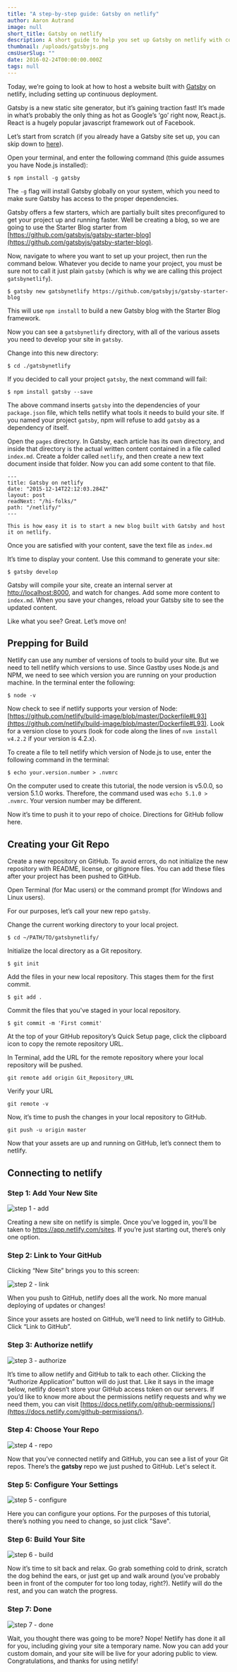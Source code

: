 ```yaml
---
title: "A step-by-step guide: Gatsby on netlify"
author: Aaron Autrand
image: null
short_title: Gatsby on netlify
description: A short guide to help you set up Gatsby on netlify with continuous deployment.
thumbnail: /uploads/gatsbyjs.png
cmsUserSlug: ""
date: 2016-02-24T00:00:00.000Z
tags: null
---
```


Today, we’re going to look at how to host a website built with [Gatsby](https://github.com/gatsbyjs/gatsby) on netlify, including setting up continuous deployment.

Gatsby is a new static site generator, but it’s gaining traction fast! It’s made in what’s probably the only thing as hot as Google’s ‘go’ right now, React.js. React is a hugely popular javascript framework out of Facebook.

<!-- excerpt -->

Let’s start from scratch (if you already have a Gatsby site set up, you can skip down to [here](#netlifystart)).

Open your terminal, and enter the following command (this guide assumes you have Node.js installed):

```
$ npm install -g gatsby
```

The `-g` flag will install Gatsby globally on your system, which you need to make sure Gatsby has access to the proper dependencies.

Gatsby offers a few starters, which are partially built sites preconfigured to get your project up and running faster. Well be creating a blog, so we are going to use the Starter Blog starter from [https://github.com/gatsbyjs/gatsby-starter-blog](https://github.com/gatsbyjs/gatsby-starter-blog).

Now, navigate to where you want to set up your project, then run the command below. Whatever you decide to name your project, you must be sure not to call it just plain `gatsby` (which is why we are calling this project `gatsbynetlify`).

```
$ gatsby new gatsbynetlify https://github.com/gatsbyjs/gatsby-starter-blog

```
This will use `npm install` to build a new Gatsby blog with the Starter Blog framework.

Now you can see a `gatsbynetlify` directory, with all of the various assets you need to develop your site in `gatsby`.

Change into this new directory:

```
$ cd ./gatsbynetlify
```

 If you decided to call your project `gatsby`, the next command will fail:

```
$ npm install gatsby --save
```

The above command inserts `gatsby` into the dependencies of your `package.json` file, which tells netlify what tools it needs to build your site. If you named your project `gatsby`, npm will refuse to add `gatsby` as a dependency of itself.

Open the `pages` directory. In Gatsby, each article has its own directory, and inside that directory is the actual written content contained in a file called `index.md`. Create a folder called `netlify`, and then create a new text document inside that folder. Now you can add some content to that file.

```
---
title: Gatsby on netlify
date: "2015-12-14T22:12:03.284Z"
layout: post
readNext: "/hi-folks/"
path: "/netlify/"
---

This is how easy it is to start a new blog built with Gatsby and host it on netlify.
```

Once you are satisfied with your content, save the text file as `index.md`

It’s time to display your content. Use this command to generate your site:

```
$ gatsby develop
```

Gatsby will compile your site, create an internal server at [http://localhost:8000](http://localhost:8000), and watch for changes. Add some more content to `index.md`. When you save your changes, reload your Gatsby site to see the updated content.

Like what you see? Great. Let’s move on!

## Prepping for Build

Netlify can use any number of versions of tools to build your site. But we need to tell netlify which versions to use. Since Gastby uses Node.js and NPM, we need to see which version you are running on your production machine. In the terminal enter the following:

```
$ node -v
```

Now check to see if netlify supports your version of Node: [https://github.com/netlify/build-image/blob/master/Dockerfile#L93](https://github.com/netlify/build-image/blob/master/Dockerfile#L93). Look for a version close to yours (look for code along the lines of `nvm install v4.2.2` if your version is 4.2.x).

To create a file to tell netlify which version of Node.js to use, enter the following command in the terminal:

```
$ echo your.version.number > .nvmrc
```

On the computer used to create this tutorial, the node version is v5.0.0, so version 5.1.0 works. Therefore, the command used was `echo 5.1.0 > .nvmrc`. Your version number may be different.

Now it’s time to push it to your repo of choice. Directions for GitHub follow here.

## Creating your Git Repo

Create a new repository on GitHub. To avoid errors, do not initialize the new repository with README, license, or gitignore files. You can add these files after your project has been pushed to GitHub.

Open Terminal (for Mac users) or the command prompt (for Windows and Linux users).

For our purposes, let’s call your new repo `gatsby`.

Change the current working directory to your local project.

```
$ cd ~/PATH/TO/gatsbynetlify/
```

Initialize the local directory as a Git repository.

```
$ git init
```

Add the files in your new local repository. This stages them for the first commit.

```
$ git add .
```

Commit the files that you've staged in your local repository.

```
$ git commit -m 'First commit'
```

At the top of your GitHub repository’s Quick Setup page, click the clipboard icon to copy the remote repository URL.

In Terminal, add the URL for the remote repository where your local repository will be pushed.

```
git remote add origin Git_Repository_URL
```

Verify your URL

```
git remote -v
```

Now, it’s time to push the changes in your local repository to GitHub.

```
git push -u origin master
```

Now that your assets are up and running on GitHub, let’s connect them to netlify.

<a id="netlifystart"></a>

## Connecting to netlify

### Step 1: Add Your New Site

![step 1 - add](https://cloud.githubusercontent.com/assets/6520639/9803638/717820a6-57d9-11e5-838f-d2a732eb0a41.png)

Creating a new site on netlify is simple. Once you’ve logged in, you'll be taken to https://app.netlify.com/sites. If you’re just starting out, there’s only one option.

### Step 2: Link to Your GitHub

Clicking “New Site” brings you to this screen:

![step 2 - link](https://cloud.githubusercontent.com/assets/6520639/9803637/7176ac8a-57d9-11e5-9b09-f43dc772a4f9.png)

When you push to GitHub, netlify does all the work. No more manual deploying of updates or changes!

Since your assets are hosted on GitHub, we’ll need to link netlify to GitHub. Click “Link to GitHub”.

### Step 3: Authorize netlify

![step 3 - authorize](https://cloud.githubusercontent.com/assets/6520639/9803635/71760370-57d9-11e5-8bdb-850aa176a22c.png)

It’s time to allow netlify and GitHub to talk to each other. Clicking the “Authorize Application” button will do just that. Like it says in the image below, netlify doesn’t store your GitHub access token on our servers. If you’d like to know more about the permissions netlify requests and why we need them, you can visit [https://docs.netlify.com/github-permissions/](https://docs.netlify.com/github-permissions/).

### Step 4: Choose Your Repo

![step 4 - repo](https://raw.githubusercontent.com/munkymack/netlify-assets/master/Step4Gatsby.png)

Now that you’ve connected netlify and GitHub, you can see a list of your Git repos. There’s the **gatsby** repo we just pushed to GitHub. Let's select it.

### Step 5: Configure Your Settings

![step 5 - configure](https://raw.githubusercontent.com/munkymack/netlify-assets/master/Step5Gatsby.png)

Here you can configure your options. For the purposes of this tutorial, there’s nothing you need to change, so just click "Save".

### Step 6: Build Your Site

![step 6 - build](https://cloud.githubusercontent.com/assets/6520639/9803640/717b9c40-57d9-11e5-9ca4-92f90f8ed005.png)

Now it’s time to sit back and relax. Go grab something cold to drink, scratch the dog behind the ears, or just get up and walk around (you’ve probably been in front of the computer for too long today, right?). Netlify will do the rest, and you can watch the progress.

### Step 7: Done

![step 7 - done](https://raw.githubusercontent.com/munkymack/netlify-assets/master/Step7Gatsby.png)

Wait, you thought there was going to be more? Nope! Netlify has done it all for you, including giving your site a temporary name. Now you can add your custom domain, and your site will be live for your adoring public to view. Congratulations, and thanks for using netlify!
